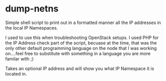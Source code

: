 # dump-netns
Simple shell script to print out in a formatted manner all the IP addresses in the local IP Namespaces.

I used to use this when troubleshooting OpenStack setups.  I used PHP for the IP Address check part of the script, becuase at the time, that was the only other default programming language on the node that I was working on....feel free to substitute with something in a language you are more familar with ;)

Takes an optional IP address and will show you what IP Namespace it is located in.



